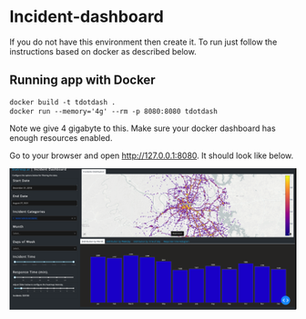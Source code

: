 # Incident-dashboard

If you do not have this environment then create it. To run just follow the instructions based on docker as described  below.

## Running app with Docker

```
docker build -t tdotdash .
docker run --memory='4g' --rm -p 8080:8080 tdotdash
```

Note we give 4 gigabyte to this. Make sure your docker dashboard has enough resources enabled. 

Go to your browser and open http://127.0.0.1:8080. It should look like below.

<img src="docs/dashboard.png"
     alt="Dashboard image"
     style="float: left; margin-right: 0px;" />


 

